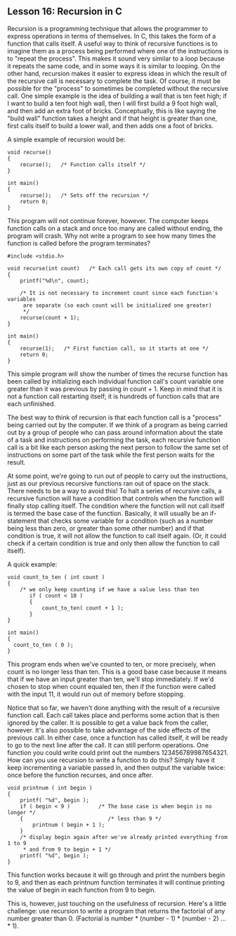 
## Lesson 16: Recursion in C

Recursion is a programming technique that allows the programmer to express operations in terms of themselves. In C, this takes the form of a function that calls itself. A useful way to think of recursive functions is to imagine them as a process being performed where one of the instructions is to "repeat the process". This makes it sound very similar to a loop because it repeats the same code, and in some ways it is similar to looping. On the other hand, recursion makes it easier to express ideas in which the result of the recursive call is necessary to complete the task. Of course, it must be possible for the "process" to sometimes be completed without the recursive call. One simple example is the idea of building a wall that is ten feet high; if I want to build a ten foot high wall, then I will first build a 9 foot high wall, and then add an extra foot of bricks. Conceptually, this is like saying the "build wall" function takes a height and if that height is greater than one, first calls itself to build a lower wall, and then adds one a foot of bricks.

A simple example of recursion would be:

```
void recurse()
{
    recurse();   /* Function calls itself */
}

int main()
{
    recurse();   /* Sets off the recursion */
    return 0;
}
```

This program will not continue forever, however. The computer keeps function calls on a stack and once too many are called without ending, the program will crash. Why not write a program to see how many times the function is called before the program terminates?

```
#include <stdio.h>

void recurse(int count)   /* Each call gets its own copy of count */
{
    printf("%d\n", count);

    /* It is not necessary to increment count since each function's variables
     are separate (so each count will be initialized one greater)
     */
    recurse(count + 1);
}

int main()
{
    recurse(1);   /* First function call, so it starts at one */
    return 0;
}
```

This simple program will show the number of times the recurse function has been called by initializing each individual function call's count variable one greater than it was previous by passing in count + 1. Keep in mind that it is not a function call restarting itself; it is hundreds of function calls that are each unfinished.

The best way to think of recursion is that each function call is a "process" being carried out by the computer. If we think of a program as being carried out by a group of people who can pass around information about the state of a task and instructions on performing the task, each recursive function call is a bit like each person asking the next person to follow the same set of instructions on some part of the task while the first person waits for the result.

At some point, we're going to run out of people to carry out the instructions, just as our previous recursive functions ran out of space on the stack. There needs to be a way to avoid this! To halt a series of recursive calls, a recursive function will have a condition that controls when the function will finally stop calling itself. The condition where the function will not call itself is termed the base case of the function. Basically, it will usually be an if-statement that checks some variable for a condition (such as a number being less than zero, or greater than some other number) and if that condition is true, it will not allow the function to call itself again. (Or, it could check if a certain condition is true and only then allow the function to call itself).

A quick example:

```
void count_to_ten ( int count )
{
    /* we only keep counting if we have a value less than ten
       if ( count < 10 )   
       {
           count_to_ten( count + 1 );
       }
}

int main()
{
  count_to_ten ( 0 );
}
```

This program ends when we've counted to ten, or more precisely, when count is no longer less than ten. This is a good base case because it means that if we have an input greater than ten, we'll stop immediately. If we'd chosen to stop when count equaled ten, then if the function were called with the input 11, it would run out of memory before stopping.

Notice that so far, we haven't done anything with the result of a recursive function call. Each call takes place and performs some action that is then ignored by the caller. It is possible to get a value back from the caller, however. It's also possible to take advantage of the side effects of the previous call. In either case, once a function has called itself, it will be ready to go to the next line after the call. It can still perform operations. One function you could write could print out the numbers 123456789987654321. How can you use recursion to write a function to do this? Simply have it keep incrementing a variable passed in, and then output the variable twice: once before the function recurses, and once after.

```
void printnum ( int begin )
{
    printf( "%d", begin );
    if ( begin < 9 )         /* The base case is when begin is no longer */
    {                           /* less than 9 */
        printnum ( begin + 1 );
    }
    /* display begin again after we've already printed everything from 1 to 9
     * and from 9 to begin + 1 */
    printf( "%d", begin );
}
```

This function works because it will go through and print the numbers begin to 9, and then as each printnum function terminates it will continue printing the value of begin in each function from 9 to begin.

This is, however, just touching on the usefulness of recursion. Here's a little challenge: use recursion to write a program that returns the factorial of any number greater than 0. (Factorial is number * (number - 1) * (number - 2) ... * 1).
